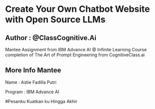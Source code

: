 # Create Your Own Chatbot Website with Open Source LLMs

## Author : @ClassCognitive.Ai

Mantee Assignment from IBM Advance AI @ Infinite Learning Course completion of The Art of Prompt Engineering from CognitiveClass.ai

## More Info Mantee

Name : Astie Fadilla Putri 

Program : IBM Advance AI

#Pesanku Kuatkan ku Hingga Akhir 
